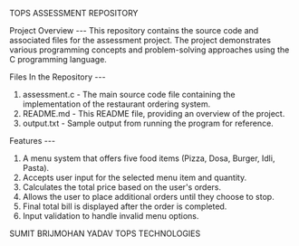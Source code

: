 TOPS ASSESSMENT REPOSITORY 

Project Overview ---
This repository contains the source code and associated files for the assessment project. The project demonstrates various programming concepts and problem-solving approaches using the C programming language.

Files In the Repository --- 
1. assessment.c - The main source code file containing the implementation of the restaurant ordering system.
2. README.md - This README file, providing an overview of the project.
3. output.txt - Sample output from running the program for reference.

Features ---
1. A menu system that offers five food items (Pizza, Dosa, Burger, Idli, Pasta).
2. Accepts user input for the selected menu item and quantity.
3. Calculates the total price based on the user's orders.
4. Allows the user to place additional orders until they choose to stop.
5. Final total bill is displayed after the order is completed.
6. Input validation to handle invalid menu options.


SUMIT BRIJMOHAN YADAV 
TOPS TECHNOLOGIES 
